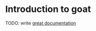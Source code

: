 # Introduction to goat

TODO: write [great documentation](http://jacobian.org/writing/great-documentation/what-to-write/)
